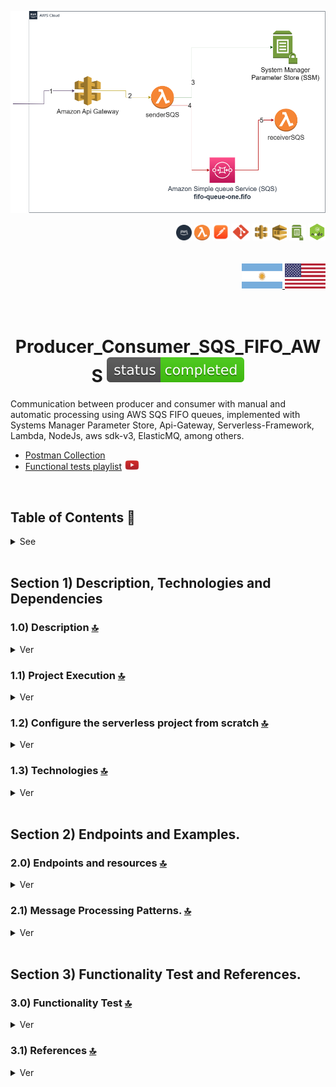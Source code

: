 
![Index app](./doc/assets/Producer_Consumer_SQS_FIFO_AWS.drawio.png)

<div align="right">

  <img width="25" height="25" src="./doc/assets/icons/devops/png/aws.png" />
  <img width="25" height="25" src="./doc/assets/icons/aws/png/lambda.png" />
  <img width="27" height="27" src="./doc/assets/icons/devops/png/postman.png" />
  <img width="29" height="27" src="./doc/assets/icons/devops/png/git.png" />
  <img width="28" height="27" src="./doc/assets/icons/aws/png/api-gateway.png" />
  <img width="23" height="25" src="./doc/assets/icons/aws/png/sqs.png" />
  <img width="27" height="25" src="./doc/assets/icons/aws/png/parameter-store.png" />
  <img width="27" height="27" src="./doc/assets/icons/backend/javascript-typescript/png/nodejs.png" />

</div>

<br>

<br>


<div align="right"> 
  <a href="https://github.com/andresWeitzel/Producer_Consumer_SQS_FIFO_AWS/blob/master/translation/README.es.md">
    <img src="./doc/assets/translation/arg-flag.jpg" width="65" height="40" />
  </a> 
  <a href="https://github.com/andresWeitzel/Producer_Consumer_SQS_FIFO_AWS/blob/master/README.md">
    <img src="./doc/assets/translation/eeuu-flag.jpg" width="65" height="40" />
  </a> 
</div>

<br>

<br>

<div align="center">

# Producer_Consumer_SQS_FIFO_AWS ![(status-completed)](./doc/assets/icons/badges/status-completed.svg)

</div>

Communication between producer and consumer with manual and automatic processing using AWS SQS FIFO queues, implemented with Systems Manager Parameter Store, Api-Gateway, Serverless-Framework, Lambda, NodeJs, aws sdk-v3, ElasticMQ, among others.

* [Postman Collection](./postman/collection/Producer_Consumer_SQS.postman_collection.json) 
* [Functional tests playlist](https://www.youtube.com/watch?v=sGK_4FQBdP8&list=PLCl11UFjHurCkJNddrHBJ_TUfMlrHuWyb) <a href="https://www.youtube.com/watch?v=sGK_4FQBdP8&list=PLCl11UFjHurCkJNddrHBJ_TUfMlrHuWyb" target="_blank"> <img src="./doc/assets/social-networks/yt.png" width="25" /></a>


<br>

## Table of Contents 📜

<details>
<summary>See</summary>

<br>

### Section 1) Description, Technologies and References

* [1.0) Project Description.](#10-project-description-)
* [1.1) Project Execution.](#11-project-execution-)
* [1.2) Configure the serverless project from scratch](#12-configure-the-serverless-project-from-scratch-)
* [1.3) Technologies.](#13-technologies-)

### Section 2) Endpoints and Examples

* [2.0) Endpoints and resources.](#20-endpoints-and-resources-)
* [2.1) Message Processing Patterns.](#21-message-processing-patterns-)

### Section 3) Functionality Test and References

* [3.0) Functionality Test.](#30-functionality-test-)
* [3.1) References.](#31-references-)

</details>


<br>

## Section 1) Description, Technologies and Dependencies 


### 1.0) Description [🔝](#table-of-contents-) 

<details>
  <summary>Ver</summary>
 
 <br>

### 1.0.0) Description General

 This project implements a communication system between producer and consumer using AWS SQS FIFO queues, with support for manual and automatic message processing.

* [Project playlist](https://www.youtube.com/watch?v=sGK_4FQBdP8&list=PLCl11UFjHurCkJNddrHBJ_TUfMlrHuWyb)
* `Important` : For the use of queues of type FIFO, according to the option of using elasticmq as a server, it is necessary to have version 0.15.4 of the .jar or later for the correct execution of the same.


### 1.0.1) Description Architecture and Operation

<details>
<summary><b>System Architecture</b></summary>

> Detailed description of the system architecture and components.

### Main Components

#### 1. API Gateway
- **Function**: Entry point for all HTTP requests
- **Endpoints**:
  - `/sender-queue`: Sending messages
  - `/list-queue`: Queue status query
  - `/receive-queue`: Message processing (manual/automatic)
- **Security**: API Key Validation

#### 2. Lambda Functions
- **senderSQS.js**:
  - Sends messages to the FIFO queue
  - Generates a unique MessageGroupId
  - Handles message attributes
  - Returns MessageId

- **receiverSQS.js**:
  - Manual message processing
  - Receives specific messages by ReceiptHandle
  - Deletes messages after processing
  - Returns processing details

- **receiverSQSAuto.js**:
  - Automatic message processing
  - Processes up to 10 messages at a time
  - Handles errors and retries
  - Deletes processed messages

#### 3. SQS FIFO Queue
- **Type**: First-In-First-Out Queue
- **Features**:
  - Guaranteed message order
  - MessageGroupId grouping
  - Controlled duplication
  - Configurable retention

#### 4. Systems Manager Parameter Store
- **Function**: Secure storage of credentials
- **Parameters**:
  - AWS credentials
  - Queue URLs
  - Environment configurations

### Processing Flows

#### 1. Manual Flow
1. Client sends message via `/sender-queue`
2. Lambda senderSQS processes and sends to SQS
3. Client queries status via `/list-queue`
4. Client processes specific message via `/receive-queue`
5. Lambda receiverSQS processes and deletes the message

#### 2. Automatic Flow
1. Client sends message via `/receive-queue`
2. Lambda receiverSQSAuto activates automatically
3. Processes messages in batches
4. Deletes processed messages
5. Returns processing results

### Security and Monitoring

#### 1. Security
- API Key for authentication
- Credentials in Parameter Store
- Specific IAM roles
- Message validation

#### 2. Monitoring
- CloudWatch Logs
- SQS Metrics
- Lambda Traces
- Queue Status

### Local Development

#### 1. ElasticMQ
- Emulates SQS locally
- Configuration in `.elasticmq/elasticmq.config`
- Default port 9324

#### 2. Serverless Offline
- Emulates AWS locally
- Endpoints at `localhost:3000`
- Local environment variables

#### 3. Postman
- Collection for testing
- Configurable environment
- Automated tests
</details>


<br>

</details>


### 1.1) Project Execution [🔝](#table-of-contents-)

<details>
  <summary>Ver</summary>

* We create a working environment through some ide, we can or cannot create a root folder for the project, we position ourselves over it
```git
cd 'projectRootName'
```
* Once we have created a working environment through some ide, we clone the project
```git
git clone https://github.com/andresWeitzel/Producer_Consumer_SQS_FIFO_AWS
```
* We position ourselves over the project
```git
cd 'projectName'
```
* We install the LTS version of [Nodejs(v18)](https://nodejs.org/en/download)
* We install the Serverless Framework globally if we haven't already. I recommend version three since it's free and doesn't ask for credentials. The latest version (four) can be used without any problems, although it requires a paid version.
```git
npm install -g serverless@3
```
* We verify the Serverless Framework version installed
```git
sls -v
```
* We install all necessary packages
```git
npm i
```
* The following script configured in the package.json of the project is responsible for
   * Launching serverless-offline (serverless-offline)
 ```git
  "scripts": {
    "serverless-offline": "sls offline start",
    "start": "npm run serverless-offline"
  },
```
* We launch the app from terminal.
```git
npm start
```
* If we get a message indicating that port 9324 is already in use, we can terminate all dependent processes and restart the app
```git
npx kill-port 9324
```
* We launch the app from terminal.
```git
npm start
```
 
 
<br>

</details>

### 1.2) Configure the serverless project from scratch [🔝](#table-of-contents-)

<details>
  <summary>Ver</summary>
 
 <br>

* `Important: ` The example base described later can be visualized in another repository. Go to [SQS-offline-example-aws](https://github.com/andresWeitzel/SQS-offline-example-aws) 
* We create a working environment through some ide, we can or cannot create a root folder for the project, we position ourselves over it
```git
cd 'projectRootName'
```
* Once we have created a working environment through some ide, we clone the project
```git
git clone https://github.com/andresWeitzel/Producer_Consumer_SQS_FIFO_AWS
```
* We position ourselves over the project
```git
cd 'projectName'
```
* We install the latest LTS version of [Nodejs(v18)](https://nodejs.org/en/download)
* We install Serverless Framework globally if we haven't done it
```git
npm install -g serverless
```
* We verify the Serverless Framework version installed
```git
sls -v
```
* We initialize a serverles template
```git
serverless create --template aws-nodejs
```
* We initialize a project npm
```git
npm init -y
```
* We install serverless offline and add the plugin to the .yml
```git
npm i serverless-offline --save-dev
```
* We install serverless ssm and add the plugin to the .yml
```git
npm i serverless-offline-ssm --save-dev
```
* We install the @aws-sdk/client-sqs plugin for sqs use.
```git
npm i @aws-sdk/client-sqs
```
* We set all project environment variables
```git
  # Keys
  X_API_KEY : 'f98d8cd98h73s204e3456998ecl9427j'
  BEARER_TOKEN : 'Bearer eyJhbGciOiJIUzI1NiIsInR5cCI6IkpXVCJ9.eyJzdWIiOiIxMjM0NTY3ODkwIiwibmFtZSI6IkpvaG4gRG9lIiwiaWF0IjoxNTE2MjM5MDIyfQ.SflKxwRJSMeKKF2QT4fwpMeJf36POk6yJV_adQssw5c'

  #GRAL CONFIG
  AWS_REGION : 'us-east-1'
  AWS_ACCESS_KEY_RANDOM_VALUE: 'xxxx'
  AWS_SECRET_KEY_RANDOM_VALUE: 'xxxx'

  #SQS CONFIG
  SQS_HOST: 127.0.0.1
  SQS_PORT: 9324
  SQS_API_VERSION: "latest"
  SQS_URL: 'http://127.0.0.1:9324'

  #QUEUE CONFIG
  QUEUE_FIFO_ONE_NAME : 'queue-one.fifo'
  QUEUE_FIFO_ONE_URL: 'http://127.0.0.1:9324/queue/queue-one.fifo'

  # SERVERLESS CONFIG
  SERVERLESS_HTTP_PORT : 4000
  SERVERLESS_LAMBDA_PORT : 4002
  ```
* We install [serverless SQS](https://www.npmjs.com/package/serverless-offline-sqs) and add the plugin to the .yml
```git
npm i serverless-offline-sqs --save-dev
```
* [Download the .jar](https://github.com/softwaremill/elasticmq) for the execution of elasticmq in local. Click on the download (runs stand-alone (download)) part.
* We create a directory in the project root to store the elasticmq server.
```git
mkdir .elasticmq
```
* We include the .jar inside and create a necessary configuration file.
```git
cd .elasticmq
mkdir elasticmq.config
```
* For simplification reasons, we start from a preset file. This is configurable based on queue names, region, ports, etc
```git
include classpath("application.conf")

node-address {
    protocol = http
    host = localhost
    port = 9324
    context-path = ""
}

rest-sqs {
    enabled = true
    bind-port = 9324
    bind-hostname = "127.0.0.1"
    sqs-limits = strict
}

queues {
    "queue-one-deadletter.fifo" {
        defaultVisibilityTimeout = 10 seconds
        delay = 0 seconds
        receiveMessageWait = 0 seconds
        fifo = true
        contentBasedDeduplication = true
    }
    
    "queue-one.fifo" {
        defaultVisibilityTimeout = 10 seconds
        delay = 0 seconds
        receiveMessageWait = 0 seconds
        deadLettersQueue {
            name = "queue-one-deadletter.fifo"
            maxReceiveCount = 3
        }
        fifo = true
        contentBasedDeduplication = true
    }
}

// Generate node-address on the first available port

aws {
    region = us-east-1
    accountId = 000000000000
}
```
* Based on this config, we declare the same in the .yml so that for each serverless execution, resources are created, the previous config of the elasticmq.config file is for the server to take elastic.mq
* We set the queue resources in the .yml
```git
resources:
  Resources:
    QueueFifoOne:
      Type: AWS::SQS::Queue
      Properties:
        QueueName: queue-one.fifo
        FifoQueue: true
        ContentBasedDeduplication: true
        VisibilityTimeout: 30
        MessageRetentionPeriod: 345600
        DelaySeconds: 0
        ReceiveMessageWaitTimeSeconds: 0
        RedrivePolicy:
          deadLetterTargetArn: !GetAtt QueueFifoOneDeadLetter.Arn
          maxReceiveCount: 3

    QueueFifoOneDeadLetter:
      Type: AWS::SQS::Queue
      Properties:
        QueueName: queue-one.fifo-deadletter-queue
        FifoQueue: true
        ContentBasedDeduplication: true
        VisibilityTimeout: 30
        MessageRetentionPeriod: 1209600
        DelaySeconds: 0
        ReceiveMessageWaitTimeSeconds: 0
```
* Then we set serverless-offline-sqs
```git  
serverless-offline-sqs:
    autoCreate: true
    apiVersion: "2012-11-05"
    endpoint: http://127.0.0.1:9324
    region: us-east-1
    accessKeyId: test
    secretAccessKey: test
    skipCacheInvalidation: false
```
* Then we set serverless-offline-elasticmq
```git  
  serverless-offline-elasticmq:
    port: 9324
    host: 127.0.0.1
    queues:
      - name: queue-one.fifo
        fifo: true
        contentBasedDeduplication: true
        visibilityTimeout: 30
        delay: 0
        receiveMessageWait: 0
        deadLettersQueue:
          name: queue-one.fifo-deadletter-queue
          maxReceiveCount: 3
      - name: queue-one.fifo-deadletter-queue
        fifo: true
```
* Etc.....
* We set the lambda in the .yml...summarizing...we would end up with the serverless.yml of the following way
```git
service: producer-consumer-sqs-fifo-aws

frameworkVersion: '3'

provider:
  name: aws
  runtime: nodejs18.x
  stage: ${opt:stage, 'dev'}
  region: ${opt:region, 'us-east-1'}
  timeout: 30
  environment:
    QUEUE_FIFO_ONE_URL: http://127.0.0.1:9324/queue/queue-one.fifo
    AWS_REGION: ${self:provider.region}
    SQS_URL: http://127.0.0.1:9324
    SSM_URL: http://127.0.0.1:4583
    AWS_ACCESS_KEY_RANDOM_VALUE: test
    AWS_SECRET_KEY_RANDOM_VALUE: test

functions:
  senderSQS:
    handler: src/lambdas/senderSQS.handler
    timeout: 30
    events:
      - http:
          path: sender-queue
          method: post
          cors: true
          request:
            parameters:
              headers:
                x-api-key: true
                Content-Type: true

  listSQS:
    handler: src/lambdas/listSQS.handler
    timeout: 30
    events:
      - http:
          path: list-queue
          method: get
          cors: true
          request:
            parameters:
              headers:
                x-api-key: true

  receiverSQSManual:
    handler: src/lambdas/receiverSQSManual.handler
    timeout: 30
    events:
      - http:
          path: receive-queue
          method: post
          cors: true
          request:
            parameters:
              headers:
                x-api-key: true
                Content-Type: true

  receiverSQSAuto:
    handler: src/lambdas/receiverSQSAuto.handler
    timeout: 30
    events:
      - http:
          path: process-auto
          method: post
          cors: true
          request:
            parameters:
              headers:
                x-api-key: true
                Content-Type: true

resources:
  Resources:
    QueueFifoOne:
      Type: AWS::SQS::Queue
      Properties:
        QueueName: queue-one.fifo
        FifoQueue: true
        ContentBasedDeduplication: true
        VisibilityTimeout: 30
        MessageRetentionPeriod: 345600
        DelaySeconds: 0
        ReceiveMessageWaitTimeSeconds: 0
        RedrivePolicy:
          deadLetterTargetArn: !GetAtt QueueFifoOneDeadLetter.Arn
          maxReceiveCount: 3

    QueueFifoOneDeadLetter:
      Type: AWS::SQS::Queue
      Properties:
        QueueName: queue-one.fifo-deadletter-queue
        FifoQueue: true
        ContentBasedDeduplication: true
        VisibilityTimeout: 30
        MessageRetentionPeriod: 1209600
        DelaySeconds: 0
        ReceiveMessageWaitTimeSeconds: 0

plugins:
  - serverless-offline
  - serverless-offline-ssm
  - serverless-offline-sqs
  - serverless-offline-elasticmq

custom:
  serverless-offline:
    httpPort: 4000
    lambdaPort: 4002
    noPrependStageInUrl: true
  serverless-offline-ssm:
    stages:
      - dev
    port: 4583
  serverless-offline-sqs:
    autoCreate: true
    apiVersion: "2012-11-05"
    endpoint: http://127.0.0.1:9324
    region: us-east-1
    accessKeyId: test
    secretAccessKey: test
    skipCacheInvalidation: false
  serverless-offline-elasticmq:
    port: 9324
    host: 127.0.0.1
    queues:
      - name: queue-one.fifo
        fifo: true
        contentBasedDeduplication: true
        visibilityTimeout: 30
        delay: 0
        receiveMessageWait: 0
        deadLettersQueue:
          name: queue-one.fifo-deadletter-queue
          maxReceiveCount: 3
      - name: queue-one.fifo-deadletter-queue
        fifo: true

    

```
* We install the dependency for running scripts in parallel
``` git
npm i concurrently
``` 
* The following script configured in the package.json of the project is responsible for
* Launching the elasticmq server
* Launching serverless-offline
```git
  "scripts": {
    "serverless-offline": "sls offline start",
    "queue-start": "java -Dconfig.file=.elasticmq/elasticmq.config -jar .elasticmq/elasticmq-server-0.15.4.jar",
    "start": "concurrently --kill-others \"npm run queue-start\" \"npm run serverless-offline\""
  },
```
* Etc, etc, etc.
* We launch the app from terminal.
```git
npm start
```
* If we get a message indicating that port 9324 is already in use, we can terminate all dependent processes and restart the app
```git
npx kill-port 9324
```
* We launch the app from terminal.
```git
npm start
```
* `Important: ` The example base described can be visualized in another repository. Go to [SQS-offline-example-aws](https://github.com/andresWeitzel/SQS-offline-example-aws)


</details>


### 1.3) Technologies [🔝](#table-of-contents-) 

<details>
  <summary>Ver</summary>
 
 <br>
 
### Technologies Implemented

| **Technologies** | **Version** | **Finality** |               
| ------------- | ------------- | ------------- |
| [SDK](https://www.serverless.com/framework/docs/guides/sdk/) | 4.3.2  | Automatic Module Injection for Lambdas |
| [Serverless Framework Core v3](https://www.serverless.com//blog/serverless-framework-v3-is-live) | 3.23.0 | Core AWS Services |
| [Serverless Plugin](https://www.serverless.com/plugins/) | 6.2.2  | Libraries for Modular Definition |
| [Systems Manager Parameter Store (SSM)](https://docs.aws.amazon.com/systems-manager/latest/userguide/systems-manager-parameter-store.html) | 3.0 | Environment Variable Management |
| [Amazon Simple Queue Service (SQS)](https://docs.aws.amazon.com/AWSSimpleQueueService/latest/SQSDeveloperGuide/welcome.html) | 7.0 | Distributed Messaging Service | 
| [Elastic MQ](https://github.com/softwaremill/elasticmq) | 1.3 | Interfaces Compatible with SQS (msg memory) | 
| [Amazon Api Gateway](https://docs.aws.amazon.com/apigateway/latest/developerguide/welcome.html) | 2.0 | Gestor, Autenticación, Control y Procesamiento de la Api | 
| [NodeJS](https://nodejs.org/en/) | 14.18.1  | JS Library |
| [VSC](https://code.visualstudio.com/docs) | 1.72.2  | IDE |
| [Postman](https://www.postman.com/downloads/) | 10.11  | Http Client |
| [CMD](https://learn.microsoft.com/en-us/windows-server/administration/windows-commands/cmd) | 10 | System Symbol for Command Line | 
| [Git](https://git-scm.com/downloads) | 2.29.1  | Version Control |



</br>


### Plugins Implemented.

| **Plugin** | **Download** |               
| -------------  | ------------- |
| serverless-offline |  https://www.serverless.com/plugins/serverless-offline |
| serverless-offline-ssm |  https://www.npmjs.com/package/serverless-offline-ssm |
| serverless-offline-sqs | https://www.npmjs.com/package/serverless-offline-sqs |


</br>

### VSC Extensions Implemented.

| **Extension** |              
| -------------  | 
| Prettier - Code formatter |
| YAML - Autoformatter .yml (alt+shift+f) |
| DotENV |

<br>

</details>




<br>


## Section 2) Endpoints and Examples. 


### 2.0) Endpoints and resources [🔝](#table-of-contents-)

<details>
  <summary>Ver</summary>
 
 <br>

We include a Postman collection to facilitate testing of the endpoints. The collection is located in:

```
/collections/Producer_Consumer_SQS.postman_collection.json
``` 

<br>

#### Send Message (POST /sender-queue)

> Sends a message to the SQS FIFO queue.

**Request (Postman):**
```
POST http://localhost:3000/dev/sender-queue
Headers:
  x-api-key: 123456789
  Content-Type: application/json
Body:
{
    "message": "Test message",
    "data": {
        "key": "value",
        "timestamp": "2024-06-12T15:25:58.849Z",
        "metadata": {
            "source": "test",
            "priority": "high"
        }
    }
}
```

**Response (200 OK):**
```json
{
    "message": {
        "message": "Message sent successfully",
        "messageId": "e34d83db-907a-46d4-ac84-e28a3f2e3e72"
    }
}
```
<br>

#### List Queue (GET /list-queue)

> Gets information about the current status of the SQS queue.

**Request (Postman):**
```
GET http://localhost:3000/dev/list-queue
Headers:
  x-api-key: 123456789
```

**Response (200 OK):**
```json
{
    "message": {
        "message": "Queue information retrieved successfully",
        "queueInfo": {
            "url": "http://localhost:9324/000000000000/queue-one.fifo",
            "approximateNumberOfMessages": "5",
            "approximateNumberOfMessagesDelayed": "0",
            "approximateNumberOfMessagesNotVisible": "0",
            "createdTimestamp": "2024-06-12T15:25:58.849Z",
            "lastModifiedTimestamp": "2024-06-12T15:25:58.849Z",
            "queueArn": "arn:aws:sqs:elasticmq:000000000000:queue-one.fifo",
            "visibilityTimeout": "30"
        }
    }
}
```
<br>

#### Manual Processing (POST /receive-queue)

> Processes a specific message from the queue manually.

**Request (Postman):**
```
POST http://localhost:3000/dev/receive-queue
Headers:
  x-api-key: 123456789
  Content-Type: application/json
Body:
{
    "receiptHandle": "AQEB...",
    "queueUrl": "http://localhost:9324/000000000000/queue-one.fifo",
    "messageId": "e34d83db-907a-46d4-ac84-e28a3f2e3e72"
}
```

**Response (200 OK):**
```json
{
    "message": {
        "message": "Message processed successfully",
        "processedMessage": {
            "messageId": "e34d83db-907a-46d4-ac84-e28a3f2e3e72",
            "body": "Test message",
            "attributes": {
                "metadata": {
                    "source": "test",
                    "priority": "high"
                }
            },
            "processedAt": "2024-06-12T15:25:58.849Z",
            "processingType": "manual"
        }
    }
}
```
<br>

#### Automatic Processing (POST /receive-queue)

> Sends a message for automatic processing.

**Request (Postman):**
```
POST http://localhost:3000/dev/receive-queue
Headers:
  x-api-key: 123456789
  Content-Type: application/json
Body:
{
    "message": {
        "JsonObject": {
            "DataType": "String",
            "StringValue": "Example for sender an object inside de MessageAttributes"
        }
    }
}
```

**Response (200 OK):**
```json
{
    "message": {
        "message": "Message queued for automatic processing",
        "details": {
            "messageId": "e34d83db-907a-46d4-ac84-e28a3f2e3e72",
            "status": "queued",
            "estimatedProcessingTime": "1-2 seconds",
            "processingType": "automatic"
        }
    }
}
```
<br>

#### Error Codes

> List of possible error codes and their responses.

**400 Bad Request:**
```json
{
    "message": "BAD REQUEST. UNABLE TO RETRIEVE QUEUE INFORMATION"
}
```

**401 Unauthorized:**
```json
{
    "message": "Unauthorized. Invalid or missing API key"
}
```

**500 Internal Server Error:**
```json
{
    "message": "Error in RECEIVER SQS AUTO lambda. Caused by [ERROR_DETAILS]"
}
```

<br>

#### Processing Flows

> Manual and automatic processing examples.

#### Manual Flow
1. Send message:
```bash
curl -X POST http://localhost:3000/dev/sender-queue \
-H "x-api-key: 123456789" \
-H "Content-Type: application/json" \
-d '{
    "message": "Test message",
    "data": {
        "key": "value",
        "timestamp": "2024-06-12T15:25:58.849Z"
    }
}'
```

2. Check queue status:
```bash
curl -X GET http://localhost:3000/dev/list-queue \
-H "x-api-key: 123456789"
```

3. Process message:
```bash
curl -X POST http://localhost:3000/dev/receive-queue \
-H "x-api-key: 123456789" \
-H "Content-Type: application/json" \
-d '{
    "receiptHandle": "AQEB...",
    "queueUrl": "http://localhost:9324/000000000000/queue-one.fifo"
}'
```

#### Automatic Flow
1. Send message for automatic processing:
```bash
curl -X POST http://localhost:3000/dev/receive-queue \
-H "x-api-key: 123456789" \
-H "Content-Type: application/json" \
-d '{
    "message": "Test message for automatic processing",
    "data": {
        "key": "value",
        "timestamp": "2024-06-12T15:25:58.849Z"
    }
}'
```

2. Check queue status:
```bash
curl -X GET http://localhost:3000/dev/list-queue \
-H "x-api-key: 123456789"
```

</details>



### 2.1) Message Processing Patterns. [🔝](#table-of-contents-)

<details>
  <summary>Ver</summary>

<br>

The system implements two message processing patterns:

#### 2.0.0) Automatic Processing
- **Description**: The system includes an automatic processor that activates once executed, does the sender and receiver process.
- **Features**:
  - Automatically activates processing once triggered
  - Processes up to 10 messages at a time
  - Deletes messages after processing
  - No manual action required, just execution
- **Advantages**:
  - Real-time processing
  - No manual intervention by stages
  - Ideal for continuous workloads
- **Use**: No additional configuration required, activates automatically when executed

#### 2.0.1) Manual Processing
- **Description**: Allows manual processing of messages through an HTTP endpoint.
- **Features**:
  - Greater control over processing
  - Possibility to inspect messages before processing
  - Ideal for debugging and special cases
- **Use**:
  1. List messages (GET /list-queue)
  2. Select message to process
  3. Send message for processing (POST /receive-queue)

#### 2.0.2) Important Notes
- Automatic and manual processing can coexist
- Messages processed automatically will not be available for manual processing
- Manual processing is recommended for debugging and special cases or tests
- Automatic processing is ideal for production

<br>

</details>

<br>


## Section 3) Functionality Test and References. 


### 3.0) Functionality Test [🔝](#table-of-contents-) 

<details>
  <summary>Ver</summary>
<br>

#### [Watch playlist](https://www.youtube.com/playlist?list=PLCl11UFjHurCkJNddrHBJ_TUfMlrHuWyb)


  <a href="https://www.youtube.com/playlist?list=PLCl11UFjHurCkJNddrHBJ_TUfMlrHuWyb">
    <img src="./doc/assets/Producer_Consumer_SQS_FIFO_AWS_yt.png" />
  </a> 


</details>

### 3.1) References [🔝](#table-of-contents-)

<details>
  <summary>Ver</summary>
 
 <br>

#### SQS Concepts
 * [AWS SQS key concepts](https://fourtheorem.com/what-do-you-need-to-know-about-sqs/)
 * [SQS SNS Differences](https://aws.amazon.com/it/sqs/faqs/)

#### SQS aws-sdk-v3
* [Sending messages through queues](https://docs.aws.amazon.com/sdk-for-javascript/v3/developer-guide/javascript_sqs_code_examples.html)

#### FIFO Queue Examples
* [FIFO Examples](https://docs.aws.amazon.com/sns/latest/dg/fifo-topic-code-examples.html)

#### SQS and Serverless Usages and Exampleification
* [AWS-node-sqs Example](https://github.com/ibrahimjamil/serverless-rest-examples/blob/v3/aws-node-sqs-worker/index.js)
* [Part of AWS-node-sqs Example](https://dev.to/piczmar_0/aws-lambda-sqs-events-with-serverless-framework-oj6)
* https://aws.plainenglish.io/how-to-test-amazon-sqs-with-docker-using-serverless-b717258f5d3d
* https://github.com/alexyklu/serverless-offline-lambda-with-sqs


<br>

</details>
